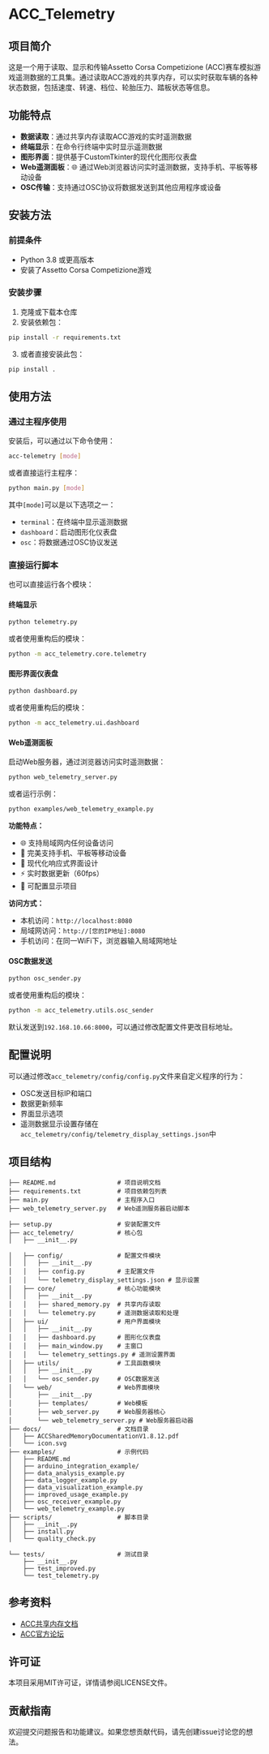 # ACC_Telemetry

## 项目简介

这是一个用于读取、显示和传输Assetto Corsa Competizione (ACC)赛车模拟游戏遥测数据的工具集。通过读取ACC游戏的共享内存，可以实时获取车辆的各种状态数据，包括速度、转速、档位、轮胎压力、踏板状态等信息。

## 功能特点

- **数据读取**：通过共享内存读取ACC游戏的实时遥测数据
- **终端显示**：在命令行终端中实时显示遥测数据
- **图形界面**：提供基于CustomTkinter的现代化图形仪表盘
- **Web遥测面板**：🌐 通过Web浏览器访问实时遥测数据，支持手机、平板等移动设备
- **OSC传输**：支持通过OSC协议将数据发送到其他应用程序或设备

## 安装方法

### 前提条件

- Python 3.8 或更高版本
- 安装了Assetto Corsa Competizione游戏

### 安装步骤

1. 克隆或下载本仓库
2. 安装依赖包：

```bash
pip install -r requirements.txt
```

3. 或者直接安装此包：

```bash
pip install .
```

## 使用方法

### 通过主程序使用

安装后，可以通过以下命令使用：

```bash
acc-telemetry [mode]
```

或者直接运行主程序：

```bash
python main.py [mode]
```

其中`[mode]`可以是以下选项之一：
- `terminal`：在终端中显示遥测数据
- `dashboard`：启动图形化仪表盘
- `osc`：将数据通过OSC协议发送

### 直接运行脚本

也可以直接运行各个模块：

#### 终端显示

```bash
python telemetry.py
```

或者使用重构后的模块：

```bash
python -m acc_telemetry.core.telemetry
```

#### 图形界面仪表盘

```bash
python dashboard.py
```

或者使用重构后的模块：

```bash
python -m acc_telemetry.ui.dashboard
```

#### Web遥测面板

启动Web服务器，通过浏览器访问实时遥测数据：

```bash
python web_telemetry_server.py
```

或者运行示例：

```bash
python examples/web_telemetry_example.py
```

**功能特点：**
- 🌐 支持局域网内任何设备访问
- 📱 完美支持手机、平板等移动设备
- 🎨 现代化响应式界面设计
- ⚡ 实时数据更新（60fps）
- 🔧 可配置显示项目

**访问方式：**
- 本机访问：`http://localhost:8080`
- 局域网访问：`http://[您的IP地址]:8080`
- 手机访问：在同一WiFi下，浏览器输入局域网地址

#### OSC数据发送

```bash
python osc_sender.py
```

或者使用重构后的模块：

```bash
python -m acc_telemetry.utils.osc_sender
```

默认发送到`192.168.10.66:8000`，可以通过修改配置文件更改目标地址。

## 配置说明

可以通过修改`acc_telemetry/config/config.py`文件来自定义程序的行为：

- OSC发送目标IP和端口
- 数据更新频率
- 界面显示选项
- 遥测数据显示设置存储在`acc_telemetry/config/telemetry_display_settings.json`中

## 项目结构

```
├── README.md                 # 项目说明文档
├── requirements.txt          # 项目依赖包列表
├── main.py                   # 主程序入口
├── web_telemetry_server.py   # Web遥测服务器启动脚本

├── setup.py                  # 安装配置文件
├── acc_telemetry/            # 核心包
│   ├── __init__.py

│   ├── config/               # 配置文件模块
│   │   ├── __init__.py
│   │   ├── config.py         # 主配置文件
│   │   └── telemetry_display_settings.json # 显示设置
│   ├── core/                 # 核心功能模块
│   │   ├── __init__.py
│   │   ├── shared_memory.py  # 共享内存读取
│   │   └── telemetry.py      # 遥测数据读取和处理
│   ├── ui/                   # 用户界面模块
│   │   ├── __init__.py
│   │   ├── dashboard.py      # 图形化仪表盘
│   │   ├── main_window.py    # 主窗口
│   │   └── telemetry_settings.py # 遥测设置界面
│   ├── utils/                # 工具函数模块
│   │   ├── __init__.py
│   │   └── osc_sender.py     # OSC数据发送
│   └── web/                  # Web界面模块
│       ├── __init__.py
│       ├── templates/        # Web模板
│       ├── web_server.py     # Web服务器核心
│       └── web_telemetry_server.py # Web服务器启动器
├── docs/                     # 文档目录
│   ├── ACCSharedMemoryDocumentationV1.8.12.pdf
│   └── icon.svg
├── examples/                 # 示例代码
│   ├── README.md
│   ├── arduino_integration_example/
│   ├── data_analysis_example.py
│   ├── data_logger_example.py
│   ├── data_visualization_example.py
│   ├── improved_usage_example.py
│   ├── osc_receiver_example.py
│   └── web_telemetry_example.py
├── scripts/                  # 脚本目录
│   ├── __init__.py
│   ├── install.py
│   └── quality_check.py

└── tests/                    # 测试目录
    ├── __init__.py
    ├── test_improved.py
    └── test_telemetry.py
```

## 参考资料

- [ACC共享内存文档](https://www.assettocorsa.net/forum/index.php?threads/acc-shared-memory-documentation.59965/)
- [ACC官方论坛](https://www.assettocorsa.net/forum/index.php?forums/assetto-corsa-competizione.1016/)

## 许可证

本项目采用MIT许可证，详情请参阅LICENSE文件。

## 贡献指南

欢迎提交问题报告和功能建议。如果您想贡献代码，请先创建issue讨论您的想法。
